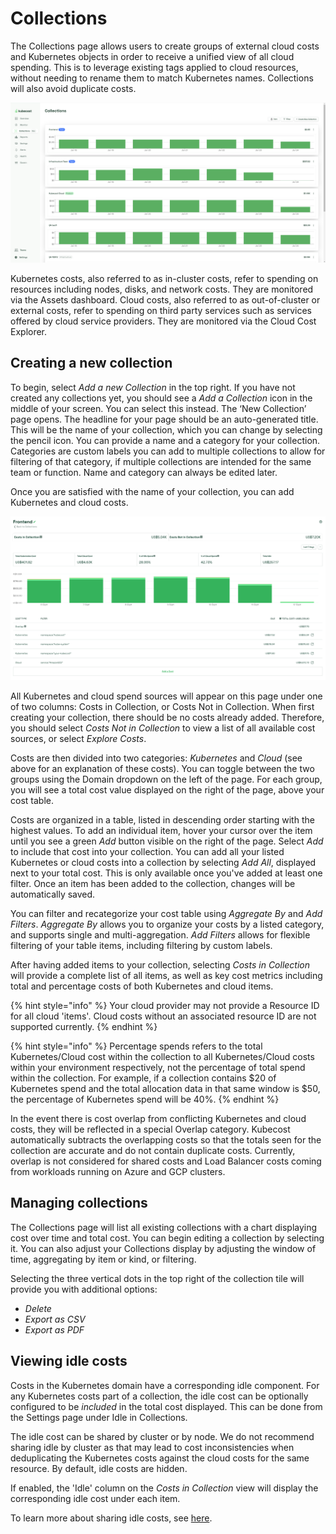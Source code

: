 # Collections

The Collections page allows users to create groups of external cloud costs and Kubernetes objects in order to receive a unified view of all cloud spending. This is to leverage existing tags applied to cloud resources, without needing to rename them to match Kubernetes names. Collections will also avoid duplicate costs.

![Collections](/images/collections.png)

Kubernetes costs, also referred to as in-cluster costs, refer to spending on resources including nodes, disks, and network costs. They are monitored via the Assets dashboard.
Cloud costs, also referred to as out-of-cluster or external costs, refer to spending on third party services such as services offered by cloud service providers. They are monitored via the Cloud Cost Explorer.

## Creating a new collection

To begin, select _Add a new Collection_ in the top right. If you have not created any collections yet, you should see a _Add a Collection_ icon in the middle of your screen. You can select this instead. The ‘New Collection’ page opens.
The headline for your page should be an auto-generated title. This will be the name of your collection, which you can change by selecting the pencil icon. You can provide a name and a category for your collection. Categories are custom labels you can add to multiple collections to allow for filtering of that category, if multiple collections are intended for the same team or function. Name and category can always be edited later.

Once you are satisfied with the name of your collection, you can add Kubernetes and cloud costs.

![New Collection](/images/newcollection.png)

All Kubernetes and cloud spend sources will appear on this page under one of two columns: Costs in Collection, or Costs Not in Collection. When first creating your collection, there should be no costs already added. Therefore, you should select _Costs Not in Collection_ to view a list of all available cost sources, or select _Explore Costs_.

Costs are then divided into two categories: _Kubernetes_ and _Cloud_ (see above for an explanation of these costs). You can toggle between the two groups using the Domain dropdown on the left of the page. For each group, you will see a total cost value displayed on the right of the page, above your cost table.

Costs are organized in a table, listed in descending order starting with the highest values. To add an individual item, hover your cursor over the item until you see a green _Add_ button visible on the right of the page. Select _Add_ to include that cost into your collection. You can add all your listed Kubernetes or cloud costs into a collection by selecting _Add All_, displayed next to your total cost. This is only available once you've added at least one filter. Once an item has been added to the collection, changes will be automatically saved.

You can filter and recategorize your cost table using _Aggregate By_ and _Add Filters_. _Aggregate By_ allows you to organize your costs by a listed category, and supports single and multi-aggregation. _Add Filters_ allows for flexible filtering of your table items, including filtering by custom labels.

After having added items to your collection, selecting _Costs in Collection_ will provide a complete list of all items, as well as key cost metrics including total and percentage costs of both Kubernetes and cloud items.

{% hint style="info" %}
Your cloud provider may not provide a Resource ID for all cloud 'items'. Cloud costs without an associated resource ID are not supported currently.
{% endhint %}

{% hint style="info" %}
Percentage spends refers to the total Kubernetes/Cloud cost within the collection to all Kubernetes/Cloud costs within your environment respectively, not the percentage of total spend within the collection. For example, if a collection contains $20 of Kubernetes spend and the total allocation data in that same window is $50, the percentage of Kubernetes spend will be 40%.
{% endhint %}

In the event there is cost overlap from conflicting Kubernetes and cloud costs, they will be reflected in a special Overlap category. Kubecost automatically subtracts the overlapping costs so that the totals seen for the collection are accurate and do not contain duplicate costs. Currently, overlap is not considered for shared costs and Load Balancer costs coming from workloads running on Azure and GCP clusters.

## Managing collections

The Collections page will list all existing collections with a chart displaying cost over time and total cost. You can begin editing a collection by selecting it. You can also adjust your Collections display by adjusting the window of time, aggregating by item or kind, or filtering.

Selecting the three vertical dots in the top right of the collection tile will provide you with additional options:

* *Delete*
* *Export as CSV*
* *Export as PDF*

## Viewing idle costs

Costs in the Kubernetes domain have a corresponding idle component. For any Kubernetes costs part of a collection, the idle cost can be optionally configured to be _included_ in the total cost displayed. This can be done from the Settings page under Idle in Collections.

The idle cost can be shared by cluster or by node. We do not recommend sharing idle by cluster as that may lead to cost inconsistencies when deduplicating the Kubernetes costs against the cloud costs for the same resource. By default, idle costs are hidden. 

If enabled, the 'Idle' column on the _Costs in Collection_ view will display the corresponding idle cost under each item.

To learn more about sharing idle costs, see [here](/using-kubecost/navigating-the-kubecost-ui/cost-allocation/efficiency-idle.md#sharing-idle).

